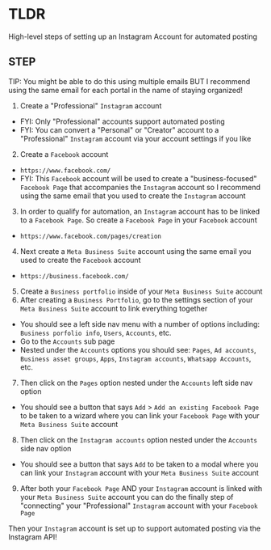 # TLDR

High-level steps of setting up an Instagram Account for automated posting

## STEP

TIP: You might be able to do this using multiple emails BUT I recommend using the same email for each portal in the name of staying organized!

1. Create a "Professional" `Instagram` account
  - FYI: Only "Professional" accounts support automated posting
  - FYI: You can convert a "Personal" or "Creator" account to a "Professional" `Instagram` account via your account settings if you like
2. Create a `Facebook` account
  - `https://www.facebook.com/`
  - FYI: This `Facebook` account will be used to create a "business-focused" `Facebook Page` that accompanies the `Instagram` account so I recommend using the same email that you used to create the `Instagram` account
3. In order to qualify for automation, an `Instagram` account has to be linked to a `Facebook Page`. So create a `Facebook Page` in your `Facebook` account
  - `https://www.facebook.com/pages/creation`
4. Next create a `Meta Business Suite` account using the same email you used to create the `Facebook` account
  - `https://business.facebook.com/`
5. Create a `Business portfolio` inside of your `Meta Business Suite` account
6. After creating a `Business Portfolio`, go to the settings section of your `Meta Business Suite` account to link everything together
  - You should see a left side nav menu with a number of options including: `Business porfolio info`, `Users`, `Accounts`, etc.
  - Go to the `Accounts` sub page
  - Nested under the `Accounts` options you should see: `Pages`, `Ad accounts`, `Business asset groups`, `Apps`, `Instagram accounts`, `Whatsapp Accounts`, etc.
7. Then click on the `Pages` option nested under the `Accounts` left side nav option
  - You should see a button that says `Add` > `Add an existing Facebook Page` to be taken to a wizard where you can link your `Facebook Page` with your `Meta Business Suite` account
8. Then click on the `Instagram accounts` option nested under the `Accounts` side nav option
  - You should see a button that says `Add` to be taken to a modal where you can link your `Instagram` account with your `Meta Business Suite` account
9. After both your `Facebook Page` AND your `Instagram` account is linked with your `Meta Business Suite` account you can do the finally step of "connecting" your "Professional" `Instagram` account with your `Facebook Page`

Then your `Instagram` account is set up to support automated posting via the Instagram API!
